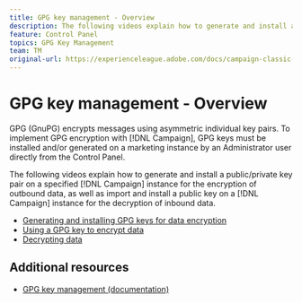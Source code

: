 ```yaml
---
title: GPG key management - Overview
description: The following videos explain how to generate and install a public/private key pair on a specified Campaign instance for the encryption of outbound data, as well as import and install a public key on a Campaign instance for the decryption of inbound data.
feature: Control Panel
topics: GPG Key Management
team: TM
original-url: https://experienceleague.adobe.com/docs/campaign-classic-learn/tutorials/administrating/control-panel-acc/gpg-key-management/gpg-key-management-overview.html
---
```


# GPG key management - Overview

GPG (GnuPG) encrypts messages using asymmetric individual key pairs. To implement GPG encryption with [!DNL Campaign], GPG keys must be installed and/or generated on a marketing instance by an Administrator user directly from the Control Panel.

The following videos explain how to generate and install a public/private key pair on a specified [!DNL Campaign] instance for the encryption of outbound data, as well as import and install a public key on a [!DNL Campaign] instance for the decryption of inbound data.

* [Generating and installing GPG keys for data encryption](./generating-and-installing-gpg-keys-for-data-encryption.md)
* [Using a GPG key to encrypt data](./using-a-gpg-key-to-encrypt-data.md)
* [Decrypting data](./decrypting-data.md)

## Additional resources

* [GPG key management (documentation)](https://docs.adobe.com/content/help/en/control-panel/using/instances-settings/gpg-keys-management.html)
